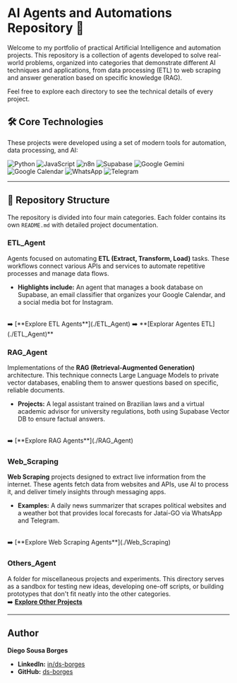 # AI Agents and Automations Repository 🤖

Welcome to my portfolio of practical Artificial Intelligence and automation projects. This repository is a collection of agents developed to solve real-world problems, organized into categories that demonstrate different AI techniques and applications, from data processing (ETL) to web scraping and answer generation based on specific knowledge (RAG).

Feel free to explore each directory to see the technical details of every project.

## 🛠️ Core Technologies

These projects were developed using a set of modern tools for automation, data processing, and AI:

![Python](https://img.shields.io/badge/Python-3776AB?style=for-the-badge&logo=python&logoColor=white)
![JavaScript](https://img.shields.io/badge/JavaScript-F7DF1E?style=for-the-badge&logo=javascript&logoColor=black)
![n8n](https://img.shields.io/badge/n8n-12B57F?style=for-the-badge&logo=n8n&logoColor=white)
![Supabase](https://img.shields.io/badge/Supabase-3ECF8E?style=for-the-badge&logo=supabase&logoColor=white)
![Google Gemini](https://img.shields.io/badge/Google_Gemini-8E77F0?style=for-the-badge&logo=googlegemini&logoColor=white)
![Google Calendar](https://img.shields.io/badge/Google_Calendar-4285F4?style=for-the-badge&logo=googlecalendar&logoColor=white)
![WhatsApp](https://img.shields.io/badge/WhatsApp-25D366?style=for-the-badge&logo=whatsapp&logoColor=white)
![Telegram](https://img.shields.io/badge/Telegram-26A5E4?style=for-the-badge&logo=telegram&logoColor=white)

---

## 📂 Repository Structure

The repository is divided into four main categories. Each folder contains its own `README.md` with detailed project documentation.

### ETL_Agent
Agents focused on automating **ETL (Extract, Transform, Load)** tasks. These workflows connect various APIs and services to automate repetitive processes and manage data flows.
* **Highlights include:** An agent that manages a book database on Supabase, an email classifier that organizes your Google Calendar, and a social media bot for Instagram.
<br>
➡️ [**Explore ETL Agents**](./ETL_Agent)
➡️ **[Explorar Agentes ETL](./ETL_Agent)**


### RAG_Agent
Implementations of the **RAG (Retrieval-Augmented Generation)** architecture. This technique connects Large Language Models to private vector databases, enabling them to answer questions based on specific, reliable documents.
* **Projects:** A legal assistant trained on Brazilian laws and a virtual academic advisor for university regulations, both using Supabase Vector DB to ensure factual answers.
<br>
➡️ [**Explore RAG Agents**](./RAG_Agent)

### Web_Scraping
**Web Scraping** projects designed to extract live information from the internet. These agents fetch data from websites and APIs, use AI to process it, and deliver timely insights through messaging apps.
* **Examples:** A daily news summarizer that scrapes political websites and a weather bot that provides local forecasts for Jataí-GO via WhatsApp and Telegram.
<br>
➡️ [**Explore Web Scraping Agents**](./Web_Scraping)

### Others_Agent
A folder for miscellaneous projects and experiments. This directory serves as a sandbox for testing new ideas, developing one-off scripts, or building prototypes that don't fit neatly into the other categories.
<br>
➡️ [**Explore Other Projects**](./Others_Agent)

---

## Author

**Diego Sousa Borges**

* **LinkedIn:** [in/ds-borges](https://www.linkedin.com/in/ds-borges/)
* **GitHub:** [ds-borges](https://github.com/ds-borges)